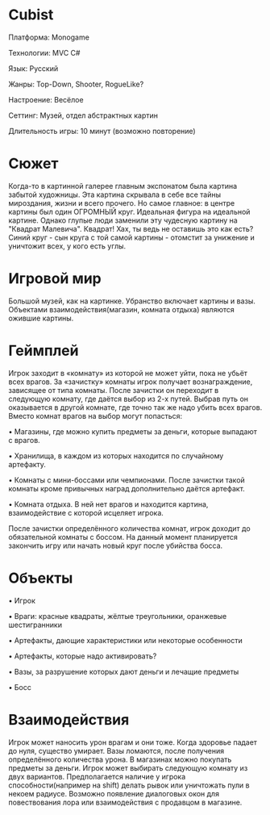 # Cubist

Платформа: Monogame

Технологии: MVC C#

Язык: Русский

Жанры: Top-Down, Shooter, RogueLike?

Настроение: Весёлое

Сеттинг: Музей, отдел абстрактных картин

Длительность игры: 10 минут (возможно повторение)

# Сюжет
Когда-то в картинной галерее главным экспонатом была картина забытой художницы. Эта картина скрывала в себе все тайны мироздания, жизни и всего прочего. Но самое главное: в центре картины был один ОГРОМНЫЙ круг. Идеальная фигура на идеальной картине. Однако глупые люди заменили эту чудесную картину на "Квадрат Малевича". Квадрат! Хах, ты ведь не оставишь это как есть? Синий круг - сын круга с той самой картины - отомстит за унижение и уничтожит всех, у кого есть углы.

# Игровой мир
Большой музей, как на картинке. Убранство включает картины и вазы. Объектами взаимодействия(магазин, комната отдыха) являются ожившие картины.

# Геймплей
Игрок заходит в «комнату» из которой не может уйти, пока не убьёт всех врагов. За «зачистку» комнаты игрок получает вознаграждение, зависящее от типа комнаты. После зачистки он переходит в следующую комнату, где даётся выбор из 2-х путей. Выбрав путь он оказывается в другой комнате, где точно так же надо убить всех врагов. Вместо комнат врагов на выбор могут попасться:

• Магазины, где можно купить предметы за деньги, которые выпадают с врагов.

• Хранилища, в каждом из которых находится по случайному артефакту.

• Комнаты с мини-боссами или чемпионами. После зачистки такой комнаты кроме привычных наград дополнительно даётся артефакт.

• Комната отдыха. В ней нет врагов и находится картина, взаимодействие с которой исцеляет игрока. 

После зачистки определённого количества комнат, игрок доходит до обязательной комнаты с боссом. На данный момент планируется закончить игру или начать новый круг после убийства босса.

# Объекты
• Игрок

• Враги: красные квадраты, жёлтые треугольники, оранжевые шестигранники

• Артефакты, дающие характеристики или некоторые особенности

• Артефакты, которые надо активировать?

• Вазы, за разрушение которых дают деньги и лечащие предметы

• Босс

# Взаимодействия 

Игрок может наносить урон врагам и они тоже. Когда здоровье падает до нуля, существо умирает. Вазы ломаются, после получения определённого количества урона. В магазинах можно покупать предметы за деньги. Игрок может выбирать следующую комнату из двух вариантов. Предполагается наличие у игрока способности(например на shift) делать рывок или уничтожать пули в некоем радиусе. Возможно появление диалоговых окон для повествования лора или взаимодействия с продавцом в магазине.
